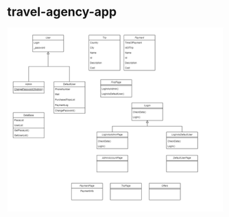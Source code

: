 # travel-agency-app

![Image alt](https://github.com/westcrime/travel-agency-app/raw/main/diagram/diagram.png)